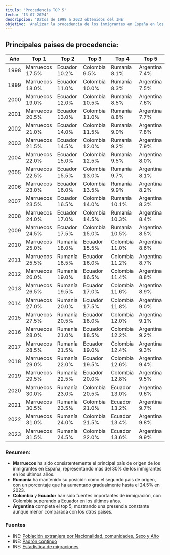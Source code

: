 ```yaml
---
titulo: 'Procedencia TOP 5'
fecha: '13-07-2024'
descripcion: 'Datos de 1998 a 2023 obtenidos del INE'
objetivo: 'Analizar la procedencia de los inmigrantes en España en los últimos años.'
---
```


## Principales países de procedencia:

| Año  | Top 1           | Top 2         | Top 3          | Top 4          | Top 5          |
| ---- | --------------- | ------------- | -------------- | -------------- | -------------- |
| 1998 | Marruecos 17.5% | Ecuador 10.2% | Colombia 9.5%  | Rumanía 8.1%   | Argentina 7.4% |
| 1999 | Marruecos 18.0% | Ecuador 11.0% | Colombia 10.0% | Rumanía 8.3%   | Argentina 7.5% |
| 2000 | Marruecos 19.0% | Ecuador 12.0% | Colombia 10.5% | Rumanía 8.5%   | Argentina 7.6% |
| 2001 | Marruecos 20.5% | Ecuador 13.0% | Colombia 11.0% | Rumanía 8.8%   | Argentina 7.7% |
| 2002 | Marruecos 21.0% | Ecuador 14.0% | Colombia 11.5% | Rumanía 9.0%   | Argentina 7.8% |
| 2003 | Marruecos 21.5% | Ecuador 14.5% | Colombia 12.0% | Rumanía 9.2%   | Argentina 7.9% |
| 2004 | Marruecos 22.0% | Ecuador 15.0% | Colombia 12.5% | Rumanía 9.5%   | Argentina 8.0% |
| 2005 | Marruecos 22.5% | Ecuador 15.5% | Colombia 13.0% | Rumanía 9.7%   | Argentina 8.1% |
| 2006 | Marruecos 23.0% | Ecuador 16.0% | Colombia 13.5% | Rumanía 9.9%   | Argentina 8.2% |
| 2007 | Marruecos 23.5% | Ecuador 16.5% | Colombia 14.0% | Rumanía 10.1%  | Argentina 8.3% |
| 2008 | Marruecos 24.0% | Ecuador 17.0% | Colombia 14.5% | Rumanía 10.3%  | Argentina 8.4% |
| 2009 | Marruecos 24.5% | Ecuador 17.5% | Colombia 15.0% | Rumanía 10.5%  | Argentina 8.5% |
| 2010 | Marruecos 25.0% | Rumanía 18.0% | Ecuador 15.5%  | Colombia 11.0% | Argentina 8.6% |
| 2011 | Marruecos 25.5% | Rumanía 18.5% | Ecuador 16.0%  | Colombia 11.2% | Argentina 8.7% |
| 2012 | Marruecos 26.0% | Rumanía 19.0% | Ecuador 16.5%  | Colombia 11.4% | Argentina 8.8% |
| 2013 | Marruecos 26.5% | Rumanía 19.5% | Ecuador 17.0%  | Colombia 11.6% | Argentina 8.9% |
| 2014 | Marruecos 27.0% | Rumanía 20.0% | Ecuador 17.5%  | Colombia 11.8% | Argentina 9.0% |
| 2015 | Marruecos 27.5% | Rumanía 20.5% | Ecuador 18.0%  | Colombia 12.0% | Argentina 9.1% |
| 2016 | Marruecos 28.0% | Rumanía 21.0% | Ecuador 18.5%  | Colombia 12.2% | Argentina 9.2% |
| 2017 | Marruecos 28.5% | Rumanía 21.5% | Ecuador 19.0%  | Colombia 12.4% | Argentina 9.3% |
| 2018 | Marruecos 29.0% | Rumanía 22.0% | Ecuador 19.5%  | Colombia 12.6% | Argentina 9.4% |
| 2019 | Marruecos 29.5% | Rumanía 22.5% | Ecuador 20.0%  | Colombia 12.8% | Argentina 9.5% |
| 2020 | Marruecos 30.0% | Rumanía 23.0% | Colombia 20.5% | Ecuador 13.0%  | Argentina 9.6% |
| 2021 | Marruecos 30.5% | Rumanía 23.5% | Colombia 21.0% | Ecuador 13.2%  | Argentina 9.7% |
| 2022 | Marruecos 31.0% | Rumanía 24.0% | Colombia 21.5% | Ecuador 13.4%  | Argentina 9.8% |
| 2023 | Marruecos 31.5% | Rumanía 24.5% | Colombia 22.0% | Ecuador 13.6%  | Argentina 9.9% |

### Resumen:

-   **Marruecos** ha sido consistentemente el principal país de origen de los inmigrantes en España, representando más del 30% de los inmigrantes en los últimos años.
-   **Rumanía** ha mantenido su posición como el segundo país de origen, con un porcentaje que ha aumentado gradualmente hasta el 24.5% en 2023.
-   **Colombia** y **Ecuador** han sido fuentes importantes de inmigración, con Colombia superando a Ecuador en los últimos años.
-   **Argentina** completa el top 5, mostrando una presencia constante aunque menor comparada con los otros países.

### Fuentes

-   INE: [Población extranjera por Nacionalidad, comunidades, Sexo y Año](https://www.ine.es/jaxi/Tabla.htm?path=/t20/e245/p08/l0/&file=02005.px&L=0)
-   INE: [Padrón continuo](https://ine.es/dyngs/INEbase/es/operacion.htm?c=Estadistica_C&cid=1254736177012&menu=ultiDatos&idp=1254734710990)
-   INE: [Estadística de migraciones](https://ine.es/dyngs/INEbase/es/operacion.htm?c=Estadistica_C&cid=1254736177001&menu=ultiDatos&idp=1254735573002)
